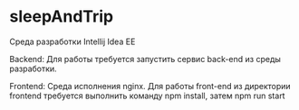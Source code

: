 # sleepAndTrip

Среда разработки Intellij Idea EE

Backend:
Для работы требуется запустить сервис back-end из среды разработки.

Frontend:
Среда исполнения nginx.
Для работы front-end из директории frontend требуется выполнить команду npm install, затем npm run start
